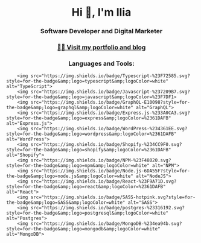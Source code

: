 
<h1 align="center">Hi 👋, I'm Ilia</h1>
<h3 align="center">Software Developer and Digital Marketer</h3>
<h3 align="center">
  <a href="https://iliazolas.herokuapp.com" target="_blank">
    👨‍💻 Visit my portfolio and blog
  </a>
</h3>
<h3 align="center">Languages and Tools:</h3>

        <img src="https://img.shields.io/badge/Typescript-%23F72585.svg?style=for-the-badge&amp;logo=typescript&amp;logoColor=white" alt="TypeScript">
        <img src="https://img.shields.io/badge/Javascript-%237209B7.svg?style=for-the-badge&amp;logo=javascript&amp;logoColor=%23F7DF1>
        <img src="https://img.shields.io/badge/GraphQL-E10098?style=for-the-badge&amp;logo=graphql&amp;logoColor=white" alt="GraphQL">
        <img src="https://img.shields.io/badge/Express.js-%233A0CA3.svg?style=for-the-badge&amp;logo=express&amp;logoColor=%2361DAFB" alt="Express.js">
        <img src="https://img.shields.io/badge/WordPress-%234361EE.svg?style=for-the-badge&amp;logo=wordpress&amp;logoColor=%2361DAFB" alt="WordPress">
        <img src="https://img.shields.io/badge/Shopify-%234CC9F0.svg?style=for-the-badge&amp;logo=shopify&amp;logoColor=%2361DAFB" alt="Shopify">
        <img src="https://img.shields.io/badge/NPM-%23F48020.svg?style=for-the-badge&amp;logo=npm&amp;logoColor=white" alt="NPM">
        <img src="https://img.shields.io/badge/Node.js-6DA55F?style=for-the-badge&amp;logo=node.js&amp;logoColor=white" alt="NodeJS">
        <img src="https://img.shields.io/badge/React-%23F9A71D.svg?style=for-the-badge&amp;logo=react&amp;logoColor=%2361DAFB" alt="React">
        <img src="https://img.shields.io/badge/SASS-hotpink.svg?style=for-the-badge&amp;logo=SASS&amp;logoColor=white" alt="SASS">
        <img src="https://img.shields.io/badge/postgres-%23316192.svg?style=for-the-badge&amp;logo=postgresql&amp;logoColor=white" alt="Postgres">
        <img src="https://img.shields.io/badge/MongoDB-%234ea94b.svg?style=for-the-badge&amp;logo=mongodb&amp;logoColor=white" alt="MongoDB">



